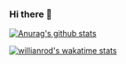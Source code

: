### Hi there 👋

[![Anurag's github stats](https://github-readme-stats.vercel.app/api?username=ureChanger&show_icons=true&theme=vue-dark)](https://github.com/anuraghazra/github-readme-stats)

[![willianrod's wakatime stats](https://github-readme-stats.vercel.app/api/wakatime?username=ureChanger)](https://github.com/anuraghazra/github-readme-stats)
